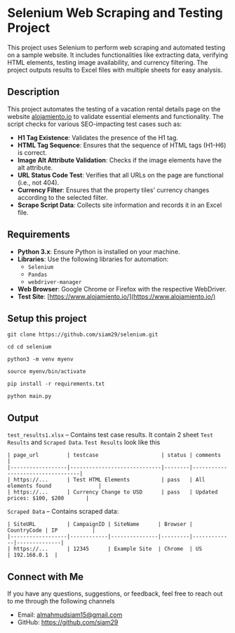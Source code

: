 # Selenium Web Scraping and Testing Project
This project uses Selenium to perform web scraping and automated testing on a sample website. It includes functionalities like extracting data, verifying HTML elements, testing image availability, and currency filtering. The project outputs results to Excel files with multiple sheets for easy analysis.
## Description
This project automates the testing of a vacation rental details page on the website [alojamiento.io](https://www.alojamiento.io/) to validate essential elements and functionality. The script checks for various SEO-impacting test cases such as:
- **H1 Tag Existence**: Validates the presence of the H1 tag.
- **HTML Tag Sequence**: Ensures that the sequence of HTML tags (H1-H6) is correct.
- **Image Alt Attribute Validation**: Checks if the image elements have the alt attribute.
- **URL Status Code Test**: Verifies that all URLs on the page are functional (i.e., not 404).
- **Currency Filter**: Ensures that the property tiles' currency changes according to the selected filter.
- **Scrape Script Data**: Collects site information and records it in an Excel file.
## Requirements
- **Python 3.x**: Ensure Python is installed on your machine.
- **Libraries**: Use the following libraries for automation:
  - `Selenium`
  - `Pandas`
  - `webdriver-manager`
- **Web Browser**: Google Chrome or Firefox with the respective WebDriver.
- **Test Site**: [https://www.alojamiento.io/](https://www.alojamiento.io/)

## Setup this project
```
git clone https://github.com/siam29/selenium.git
```
```
cd cd selenium
```
```
python3 -m venv myenv
```
```
source myenv/bin/activate
```
```
pip install -r requirements.txt
```
```
python main.py
```
## Output
```test_results1.xlsx``` – Contains test case results. It contain 2 sheet ```Test Results``` and ```Scraped Data```.
```Test Results``` look like this 
```
| page_url         | testcase                    | status | comments                         |
|------------------|-----------------------------|--------|----------------------------------|
| https://...      | Test HTML Elements          | pass   | All elements found               |
| https://...      | Currency Change to USD      | pass   | Updated prices: $100, $200       |
```
```Scraped Data``` – Contains scraped data:
```
| SiteURL          | CampaignID | SiteName      | Browser | CountryCode | IP           |
|------------------|------------|---------------|---------|-------------|--------------|
| https://...      | 12345      | Example Site  | Chrome  | US          | 192.168.0.1  |
```
## Connect with Me
If you have any questions, suggestions, or feedback, feel free to reach out to me through the following channels
- Email: almahmudsiam15@gmail.com
- GitHub: https://github.com/siam29
